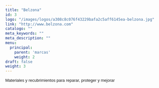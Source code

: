 ```yaml
---
title: "Belzona"
id: 3
logo: "/images/logos/a308c8c076f43229bafa2c5aff6145ea-belzona.jpg"
link: "http://www.belzona.com"
catalogo: ""
meta_keywords: ""
meta_description: ""
menu:
  principal:
    parent: 'marcas'
    weight: 2
draft: false
weight: 3
---
```

<p><span style="font-size: 13px; font-family: arial,sans,sans-serif;" data-sheets-value="[null,2,&quot;Materiales y recubrimientos para reparar, proteger y mejorar&quot;]" data-sheets-userformat="[null,null,513,[null,0],null,null,null,null,null,null,null,null,0]">Materiales y recubrimientos para reparar, proteger y mejorar</span></p>